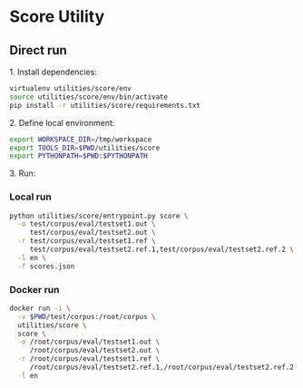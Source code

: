 # Score Utility

## Direct run

1\. Install dependencies:

```bash
virtualenv utilities/score/env
source utilities/score/env/bin/activate
pip install -r utilities/score/requirements.txt
```

2\. Define local environment:

```bash
export WORKSPACE_DIR=/tmp/workspace
export TOOLS_DIR=$PWD/utilities/score
export PYTHONPATH=$PWD:$PYTHONPATH
```

3\. Run:

### Local run

```bash
python utilities/score/entrypoint.py score \
  -o test/corpus/eval/testset1.out \
     test/corpus/eval/testset2.out \
  -r test/corpus/eval/testset1.ref \
     test/corpus/eval/testset2.ref.1,test/corpus/eval/testset2.ref.2 \
  -l en \
  -f scores.json
```

### Docker run

```bash
docker run -i \
  -v $PWD/test/corpus:/root/corpus \
  utilities/score \
  score \
  -o /root/corpus/eval/testset1.out \
     /root/corpus/eval/testset2.out \
  -r /root/corpus/eval/testset1.ref \
     /root/corpus/eval/testset2.ref.1,/root/corpus/eval/testset2.ref.2 \
  -l en
```
